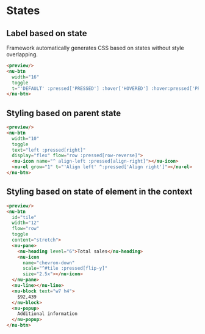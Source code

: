 # States

## Label based on state

Framework automatically generates CSS based on states without style overlapping.

```html
<preview/>
<nu-btn
  width="16"
  toggle
  t="'DEFAULT' :pressed['PRESSED'] :hover['HOVERED'] :hover:pressed['PRESSED & HOVERED']">
</nu-btn>
```

## Styling based on parent state

```html
<preview/>
<nu-btn
  width="10"
  toggle
  text="left :pressed[right]"
  display="flex" flow="row :pressed[row-reverse]">
  <nu-icon name="^ align-left :pressed[align-right]"></nu-icon>
  <nu-el grow="1" t="'Align left' ^:pressed['Align right']"></nu-el>
</nu-btn>
```

## Styling based on state of element in the context

```html
<preview/>
<nu-btn
  id="tile"
  width="12"
  flow="row"
  toggle
  content="stretch">
  <nu-pane>
    <nu-heading level="6">Total sales</nu-heading>
    <nu-icon
      name="chevron-down"
      scale="^#tile :pressed[flip-y]"
      size="2.5x"></nu-icon>
  </nu-pane>
  <nu-line></nu-line>
  <nu-block text="w7 h4">
    $92,439
  </nu-block>
  <nu-popup>
    Additional information
  </nu-popup>
</nu-btn>
```
